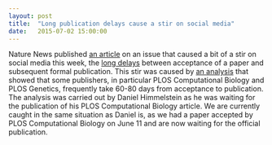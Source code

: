 ```yaml
---
layout: post
title:  "Long publication delays cause a stir on social media"
date:   2015-07-02 15:00:00
---
```

Nature News published [an article]((http://www.nature.com/news/long-wait-for-publication-plagues-many-journals-1.17901)) on an issue that caused a bit of a stir on social media this week, the [long delays](https://twitter.com/dhimmel/status/615624280026394625) between acceptance of a paper and subsequent formal publication. This stir was caused by [an analysis](http://blog.dhimmel.com/plos-and-publishing-delays/) that showed that some publishers, in particular PLOS Computational Biology and PLOS Genetics, frequently take 60-80 days from acceptance to publication. The analysis was carried out by Daniel Himmelstein as he was waiting for the publication of his PLOS Computational Biology article. We are currently caught in the same situation as Daniel is, as we had a paper accepted by PLOS Computational Biology on June 11 and are now waiting for the official publication.
